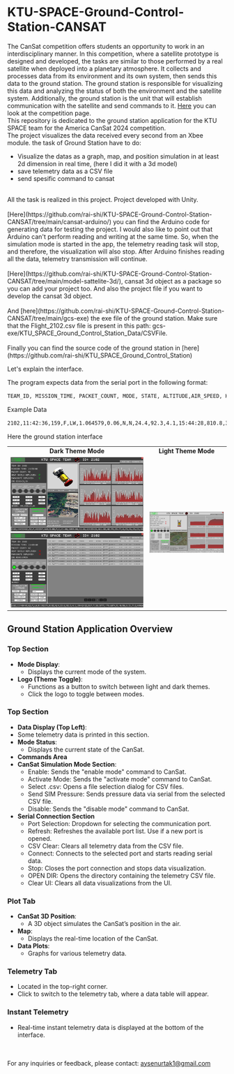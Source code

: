 # KTU-SPACE-Ground-Control-Station-CANSAT

The CanSat competition offers students an opportunity to work in an interdisciplinary manner. In this competition, where a satellite prototype is designed and developed, the tasks are similar to those performed by a real satellite when deployed into a planetary atmosphere. It collects and processes data from its environment and its own system, then sends this data to the ground station. The ground station is responsible for visualizing this data and analyzing the status of both the environment and the satellite system. Additionally, the ground station is the unit that will establish communication with the satellite and send commands to it. [Here](https://www.cansatcompetition.com/) you can look at the competition page.
<br />
This repository is dedicated to the ground station application for the KTU SPACE team for the America CanSat 2024 competition.
<br />
The project visualizes the data received every second from an Xbee module. the task of Ground Station have to do:

- Visualize the datas as a graph, map, and position simulation in at least 2d dimension in real time, (here I did it with a 3d model)
- save telemetry data as a CSV file
- send spesific command to cansat
 <br />
All the task is realized in this project. Project developed with Unity.
<br /><br />
[Here](https://github.com/rai-shi/KTU-SPACE-Ground-Control-Station-CANSAT/tree/main/cansat-arduino/) you can find the Arduino code for generating data for testing the project. I would also like to point out that Arduino can't perform reading and writing at the same time. So, when the simulation mode is started in the app, the telemetry reading task will stop, and therefore, the visualization will also stop. After Arduino finishes reading all the data, telemetry transmission will continue.
<br /><br />
[Here](https://github.com/rai-shi/KTU-SPACE-Ground-Control-Station-CANSAT/tree/main/model-sattelite-3d/), cansat 3d object as a package so you can add your project too. And also the project file if you want to develop the cansat 3d object.
<br /><br />
And [here](https://github.com/rai-shi/KTU-SPACE-Ground-Control-Station-CANSAT/tree/main/gcs-exe) the exe file of the ground station. Make sure that the Flight_2102.csv file is present in this path: gcs-exe/KTU_SPACE_Ground_Control_Station_Data/CSVFile.
<br /><br />
Finally you can find the source code of the ground station in [here](https://github.com/rai-shi/KTU_SPACE_Ground_Control_Station)

Let's explain the interface.

The program expects data from the serial port in the following format:
```bash
TEAM_ID, MISSION_TIME, PACKET_COUNT, MODE, STATE, ALTITUDE,AIR_SPEED, HS_DEPLOYED, PC_DEPLOYED, TEMPERATURE, VOLTAGE,PRESSURE, GPS_TIME, GPS_ALTITUDE, GPS_LATITUDE, GPS_LONGITUDE,GPS_SATS, TILT_X, TILT_Y, ROT_Z, CMD_ECHO [,,OPTIONAL_DATA]
```
Example Data
```bash
2102,11:42:36,159,F,LW,1.064579,0.06,N,N,24.4,92.3,4.1,15:44:28,810.8,38.3777,-79.6075,6,1.50,15.69,80.7,BCNOFF
```
Here the ground station interface
<table>
  <tr>
    <td align="center">
      <b>Dark Theme Mode</b>
    </td>
    <td align="center">
      <b>Light Theme Mode</b>
    </td>
  </tr>
  <tr>
    <td>
      <img src="https://github.com/rai-shi/KTU-SPACE-Ground-Control-Station-CANSAT/blob/main/ui.png?raw=true" width="500" alt="UI Image 1" width="300">
      <img src="https://github.com/rai-shi/KTU-SPACE-Ground-Control-Station-CANSAT/blob/main/ui2.png?raw=true" width="500" alt="UI Image 2" width="300">
    </td>
    <td>
      <img src="https://github.com/rai-shi/KTU-SPACE-Ground-Control-Station-CANSAT/blob/main/ui3.png?raw=true" width="500" alt="UI Image 3" width="300">
    </td>
  </tr>
</table>

## Ground Station Application Overview

### Top Section
- **Mode Display**: 
  - Displays the current mode of the system.
- **Logo (Theme Toggle)**: 
  - Functions as a button to switch between light and dark themes.
  - Click the logo to toggle between modes.

### Top Section
- **Data Display (Top Left)**:
- Some telemetry data is printed in this section.
- **Mode Status**:
  - Displays the current state of the CanSat.
- **Commands Area**
- **CanSat Simulation Mode Section**:
  - Enable: Sends the "enable mode" command to CanSat.
  - Activate Mode: Sends the "activate mode" command to CanSat.
  - Select .csv: Opens a file selection dialog for CSV files.
  - Send SIM Pressure: Sends pressure data via serial from the selected CSV file.
  - Disable: Sends the "disable mode" command to CanSat.
- **Serial Connection Section**
  - Port Selection: Dropdown for selecting the communication port.
  - Refresh: Refreshes the available port list. Use if a new port is opened.
  - CSV Clear: Clears all telemetry data from the CSV file.
  - Connect: Connects to the selected port and starts reading serial data.
  - Stop: Closes the port connection and stops data visualization.
  - OPEN DIR: Opens the directory containing the telemetry CSV file.
  - Clear UI: Clears all data visualizations from the UI.

### Plot Tab
- **CanSat 3D Position**: 
  - A 3D object simulates the CanSat’s position in the air.
- **Map**: 
  - Displays the real-time location of the CanSat.
- **Data Plots**: 
  - Graphs for various telemetry data.
### Telemetry Tab
  - Located in the top-right corner.
  - Click to switch to the telemetry tab, where a data table will appear.
### Instant Telemetry
  - Real-time instant telemetry data is displayed at the bottom of the interface.

<br /><br />
For any inquiries or feedback, please contact: aysenurtak1@gmail.com

